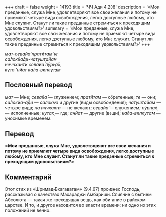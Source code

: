 +++
draft = false
weight = 14193
title = 'ЧЧ Ади 4.208'
description = '«Мои преданные, служа Мне, удовлетворяют все свои желания и потому не приемлют четыре вида освобождения, легко доступные любому, кто Мне служит. Станут ли такие преданные стремиться к преходящим удовольствиям?»'
summary = '«Мои преданные, служа Мне, удовлетворяют все свои желания и потому не приемлют четыре вида освобождения, легко доступные любому, кто Мне служит. Станут ли такие преданные стремиться к преходящим удовольствиям?»'
+++

_мат-севайа̄ пратӣтам̇ те  
са̄локйа̄ди-чатушт̣айам  
неччханти севайа̄ пӯрн̣а̄х̣  
куто ’нйат ка̄ла-виплутам_

## Пословный перевод

_мат_ — Мне; _севайа̄_ — служением; _пратӣтам_ — обретенные; _те_ — они; _са̄локйа_\-_а̄ди_ — _салокью_ и другие (виды освобождения); _чатушт̣айам_ — четыре вида; _на_ _иччханти_ — не желают; _севайа̄_ — служением; _пӯрн̣а̄х̣_ — исполненные; _кутах̣_ — где; _анйат_ — другие (вещи); _ка̄ла_\-_виплутам_ — уносимые временем.

## Перевод

**«Мои преданные, служа Мне, удовлетворяют все свои желания и потому не приемлют четыре вида освобождения, легко доступные любому, кто Мне служит. Станут ли такие преданные стремиться к преходящим удовольствиям?»**

## Комментарий

Этот стих из «Шримад-Бхагаватам» (9.4.67) произнес Господь, рассказывая о качествах Махараджи Амбариши. Слияние с бытием Абсолюта — такая же преходящая вещь, как обитание в райском царстве. И то, и другое находится во власти времени: ни одно из этих положений не вечно.
